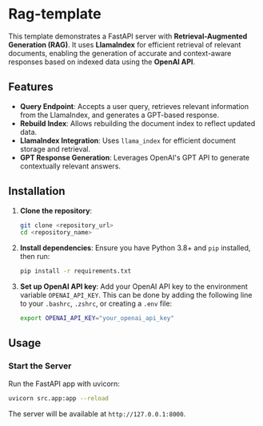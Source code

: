# Rag-template

This template demonstrates a FastAPI server with **Retrieval-Augmented Generation (RAG)**. 
It uses **LlamaIndex** for efficient retrieval of relevant documents, enabling the generation of accurate and context-aware responses based on indexed data using the **OpenAI API**.

## Features

- **Query Endpoint**: Accepts a user query, retrieves relevant information from the LlamaIndex, and generates a GPT-based response.
- **Rebuild Index**: Allows rebuilding the document index to reflect updated data.
- **LlamaIndex Integration**: Uses `llama_index` for efficient document storage and retrieval.
- **GPT Response Generation**: Leverages OpenAI's GPT API to generate contextually relevant answers.

## Installation

1. **Clone the repository**:
   ```bash
   git clone <repository_url>
   cd <repository_name>
   ```
   
2. **Install dependencies**: Ensure you have Python 3.8+ and `pip` installed, then run:
    ```bash
   pip install -r requirements.txt
    ```

3. **Set up OpenAI API key**: Add your OpenAI API key to the environment variable `OPENAI_API_KEY`. This can be done by adding the following line to your `.bashrc`, `.zshrc`, or creating a `.env` file:
    ```bash
   export OPENAI_API_KEY="your_openai_api_key"
   ```

## Usage

### Start the Server

Run the FastAPI app with uvicorn:

```bash
uvicorn src.app:app --reload
```
The server will be available at `http://127.0.0.1:8000`.

